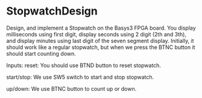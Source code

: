 # StopwatchDesign
Design, and implement a Stopwatch on the Basys3 FPGA board. You display milliseconds using first digit, display seconds using 2 digit (2th and 3th), and display minutes using last digit of the seven segment display. Initially, it should work like a regular stopwatch, but when we press the BTNC button it should start counting down.

Inputs:
reset: You should use BTND button to reset stopwatch.

start/stop: We use SW5 switch to start and stop stopwatch.

up/down: We use BTNC button to count up or down. 
